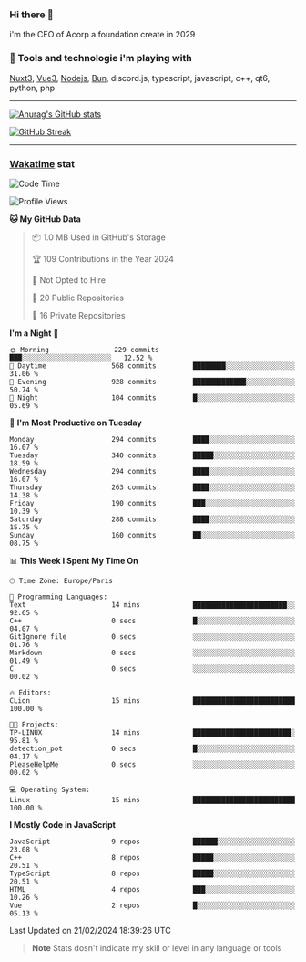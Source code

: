 ### Hi there 👋

i'm the CEO of Acorp a foundation create in 2029  

### 🧰 Tools and technologie i'm playing with

[Nuxt3](https://nuxt.com), [Vue3](https://vuejs.org/), [Nodejs](https://nodejs.org), [Bun](https://bun.sh/), discord.js, typescript, javascript, c++, qt6, python, php

---

[![Anurag's GitHub stats](https://github-readme-stats.vercel.app/api?username=ackimixs&show_icons=true&theme=github_dark&count_private=true)](https://www.ackimixs.xyz)

[![GitHub Streak](https://github-readme-streak-stats.herokuapp.com?user=Ackimixs&theme=github-dark-blue&date_format=j%20M%5B%20Y%5D&mode=weekly)](https://git.io/streak-stats)

---
 
 ### [Wakatime](https://wakatime.com/) stat

<!--START_SECTION:waka-->
![Code Time](http://img.shields.io/badge/Code%20Time-942%20hrs%2057%20mins-blue)

![Profile Views](http://img.shields.io/badge/Profile%20Views-0-blue)

**🐱 My GitHub Data** 

> 📦 1.0 MB Used in GitHub's Storage 
 > 
> 🏆 109 Contributions in the Year 2024
 > 
> 🚫 Not Opted to Hire
 > 
> 📜 20 Public Repositories 
 > 
> 🔑 16 Private Repositories 
 > 
**I'm a Night 🦉** 

```text
🌞 Morning                229 commits         ███░░░░░░░░░░░░░░░░░░░░░░   12.52 % 
🌆 Daytime                568 commits         ████████░░░░░░░░░░░░░░░░░   31.06 % 
🌃 Evening                928 commits         █████████████░░░░░░░░░░░░   50.74 % 
🌙 Night                  104 commits         █░░░░░░░░░░░░░░░░░░░░░░░░   05.69 % 
```
📅 **I'm Most Productive on Tuesday** 

```text
Monday                   294 commits         ████░░░░░░░░░░░░░░░░░░░░░   16.07 % 
Tuesday                  340 commits         █████░░░░░░░░░░░░░░░░░░░░   18.59 % 
Wednesday                294 commits         ████░░░░░░░░░░░░░░░░░░░░░   16.07 % 
Thursday                 263 commits         ████░░░░░░░░░░░░░░░░░░░░░   14.38 % 
Friday                   190 commits         ███░░░░░░░░░░░░░░░░░░░░░░   10.39 % 
Saturday                 288 commits         ████░░░░░░░░░░░░░░░░░░░░░   15.75 % 
Sunday                   160 commits         ██░░░░░░░░░░░░░░░░░░░░░░░   08.75 % 
```


📊 **This Week I Spent My Time On** 

```text
🕑︎ Time Zone: Europe/Paris

💬 Programming Languages: 
Text                     14 mins             ███████████████████████░░   92.65 % 
C++                      0 secs              █░░░░░░░░░░░░░░░░░░░░░░░░   04.07 % 
GitIgnore file           0 secs              ░░░░░░░░░░░░░░░░░░░░░░░░░   01.76 % 
Markdown                 0 secs              ░░░░░░░░░░░░░░░░░░░░░░░░░   01.49 % 
C                        0 secs              ░░░░░░░░░░░░░░░░░░░░░░░░░   00.02 % 

🔥 Editors: 
CLion                    15 mins             █████████████████████████   100.00 % 

🐱‍💻 Projects: 
TP-LINUX                 14 mins             ████████████████████████░   95.81 % 
detection_pot            0 secs              █░░░░░░░░░░░░░░░░░░░░░░░░   04.17 % 
PleaseHelpMe             0 secs              ░░░░░░░░░░░░░░░░░░░░░░░░░   00.02 % 

💻 Operating System: 
Linux                    15 mins             █████████████████████████   100.00 % 
```

**I Mostly Code in JavaScript** 

```text
JavaScript               9 repos             ██████░░░░░░░░░░░░░░░░░░░   23.08 % 
C++                      8 repos             █████░░░░░░░░░░░░░░░░░░░░   20.51 % 
TypeScript               8 repos             █████░░░░░░░░░░░░░░░░░░░░   20.51 % 
HTML                     4 repos             ███░░░░░░░░░░░░░░░░░░░░░░   10.26 % 
Vue                      2 repos             █░░░░░░░░░░░░░░░░░░░░░░░░   05.13 % 
```




 Last Updated on 21/02/2024 18:39:26 UTC
<!--END_SECTION:waka-->

> **Note**
> Stats dosn't indicate my skill or level in any language or tools
